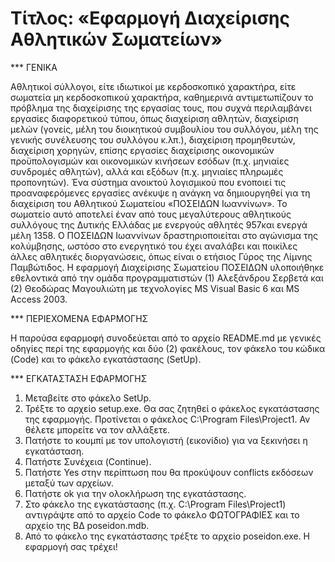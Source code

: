 Τίτλος: «Εφαρμογή Διαχείρισης Αθλητικών Σωματείων»
==================================================

*** ΓΕΝΙΚΑ

  Αθλητικοί σύλλογοι, είτε ιδιωτικοί με κερδοσκοπικό χαρακτήρα, είτε σωματεία μη
κερδοσκοπικού χαρακτήρα, καθημερινά αντιμετωπίζουν το πρόβλημα της διαχείρισης
της εργασίας τους, που συχνά περιλαμβάνει εργασίες διαφορετικού τύπου, όπως
διαχείριση αθλητών, διαχείριση μελών (γονείς, μέλη του διοικητικού συμβουλίου
του συλλόγου, μέλη της γενικής συνέλευσης του συλλόγου κ.λπ.), διαχείριση
προμηθευτών, διαχείριση χορηγών, επίσης εργασίες διαχείρισης οικονομικών
προϋπολογισμών και οικονομικών κινήσεων εσόδων (π.χ. μηνιαίες συνδρομές
αθλητών), αλλά και εξόδων (π.χ. μηνιαίες πληρωμές προπονητών).
  Ένα σύστημα ανοικτού λογισμικού που ενοποιεί τις προαναφερόμενες εργασίες
ανέκυψε η ανάγκη να δημιουργηθεί για τη διαχείριση του Αθλητικού Σωματείου
«ΠΟΣΕΙΔΩΝ Ιωαννίνων». Το σωματείο αυτό αποτελεί έναν από τους μεγαλύτερους
αθλητικούς συλλόγους της Δυτικής Ελλάδας με ενεργούς αθλητές 957και ενεργά μέλη
1358. Ο ΠΟΣΕΙΔΩΝ Ιωαννίνων δραστηριοποιείται στο αγώνισμα της κολύμβησης, ωστόσο
στο ενεργητικό του έχει αναλάβει και ποικίλες άλλες αθλητικές διοργανώσεις, όπως
είναι ο ετήσιος Γύρος της Λίμνης Παμβώτιδος. Η εφαρμογή Διαχείρισης Σωματείου
ΠΟΣΕΙΔΩΝ υλοποιήθηκε εθελοντικά από την ομάδα προγραμματιστών (1) Αλεξάνδρου
Σερβετά και (2) Θεοδώρας Μαγουλιώτη με τεχνολογίες MS Visual Basic 6 και MS
Access 2003.

*** ΠΕΡΙΕΧΟΜΕΝΑ ΕΦΑΡΜΟΓΗΣ

  Η παρούσα εφαρμοφή συνοδεύεται από το αρχείο README.md με γενικές οδηγίες περί της εφαρμογής και δύο (2) φακέλους, τον φάκελο του κώδικα (Code) και το φάκελο εγκατάστασης (SetUp).

*** ΕΓΚΑΤΑΣΤΑΣΗ ΕΦΑΡΜΟΓΗΣ

  1. Μεταβείτε στο φάκελο SetUp.
  2. Τρέξτε το αρχείο setup.exe. Θα σας ζητηθεί ο φάκελος εγκατάστασης της εφαρμογής. Προτίνεται ο φάκελος C:\Program Files\Project1. Αν θέλετε μπορείτε να τον αλλάξετε.
  3. Πατήστε το κουμπί με τον υπολογιστή (εικονίδιο) για να ξεκινήσει η εγκατάσταση.
  4. Πατήστε Συνέχεια (Continue).
  4. Πατήστε Yes στην περίπτωση που θα προκύψουν conflicts εκδόσεων μεταξύ των αρχείων.
  5. Πατήστε ok για την ολοκλήρωση της εγκατάστασης.
  6. Στο φάκελο της εγκατάστασης (π.χ. C:\Program Files\Project1) αντιγράψτε από το αρχείο Code το φάκελο ΦΩΤΟΓΡΑΦΙΕΣ και το αρχείο της ΒΔ poseidon.mdb.
  7. Από το φάκελο της εγκατάστασης τρέξτε το αρχείο poseidon.exe. Η εφαρμογή σας τρέχει!
